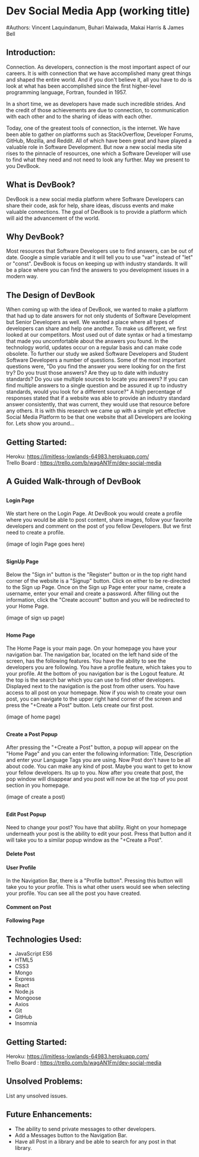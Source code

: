 # Dev Social Media App (working title)
#Authors: Vincent Laquindanum, Buhari Maiwada, Makai Harris & James Bell

## Introduction: 
Connection. As developers, connection is the most important aspect of our careers. It is with connection that we have accomplished many great things and shaped the entire world. And if you don't believe it, all you have to do is look at what has been accomplished since the first higher-level programming language, Fortran, founded in 1957.

In a short time, we as developers have made such incredible strides. And the credit of those achievements are due to connection, to communication with each other and to the sharing of ideas with each other.

Today, one of the greatest tools of connection, is the internet. We have been able to gather on platforms such as StackOverflow, Developer Forums, GitHub, Mozilla, and Reddit. All of which have been great and have played a valuable role in Software Development. But now a new social media site rises to the pinnacle of resources, one which a Software Developer will use to find what they need and not need to look any further. May we present to you DevBook.

## What is DevBook?
DevBook is a new social media platform where Software Developers can share their code, ask for help, share ideas, discuss events and make valuable connections. The goal of DevBook is to provide a platform which will aid the advancement of the world.

## Why DevBook?
Most resources that Software Developers use to find answers, can be out of date. Google a simple variable and it will tell you to use "var" instead of "let" or "const". DevBook is focus on keeping up with industry standards. It will be a place where you can find the answers to you development issues in a modern way.

## The Design of DevBook
When coming up with the idea of DevBook, we wanted to make a platform that had up to date answers for not only students of Software Development but Senior Developers as well. We wanted a place where all types of developers can share and help one another. 
To make us different, we first looked at our competitors. Most used out of date syntax or had a timestamp that made you uncomfortable about the answers you found. In the technology world, updates occur on a regular basis and can make code obsolete. 
To further our study we asked Software Developers and Student Software Developers a number of questions. Some of the most important questions were, "Do you find the answer you were looking for on the first try? Do you trust those answers? Are they up to date with industry standards? Do you use multiple sources to locate you answers? If you can find multiple answers to a single question and be assured it up to industry standards, would you look for a different source?" A high percentage of responses stated that if a website was able to provide an industry standard answer consistently, that was current, they would use that resource before any others. 
It is with this research we came up with a simple yet effective Social Media Platform to be that one website that all Developers are looking for. Lets show you around...

## Getting Started: 
Heroku: https://limitless-lowlands-64983.herokuapp.com/  <br>
Trello Board : https://trello.com/b/wagAN1Fm/dev-social-media

## A Guided Walk-through of DevBook
## <h4>Login Page</h4>
We start here on the Login Page. At DevBook you would create a profile where you would be able to post content, share images, follow your favorite developers and comment on the post of you fellow Developers. But we first need to create a profile.

(image of login Page goes here)

## <h4>SignUp Page</h4>
Below the "Sign in" button is the "Register" button or in the top right hand corner of the website is a "Signup" button. Click on either to be re-directed to the Sign up Page. Once on the Sign up Page enter your name, create a username, enter your email and create a password. After filling out the information, click the "Create account" button and you will be redirected to your Home Page.

(image of sign up page)

## <h4>Home Page</h4>
The Home Page is your main page. On your homepage you have your navigation bar. The navigation bar, located on the left hand side of the screen, has the following features. You have the ability to see the developers you are following. You have a profile feature, which takes you to your profile. At the bottom of you navigation bar is the Logout feature. At the top is the search bar which you can use to find other developers. Displayed next to the navigation is the post from other users. You have access to all post on your homepage. Now if you wish to create your own post, you can navigate to the upper right hand corner of the screen and press the "+Create a Post" button. Lets create our first post.

(image of home page)

## <h4>Create a Post Popup</h4>
After pressing the "+Create a Post" button, a popup will appear on the "Home Page" and you can enter the following information: Title, Description and enter your Language Tags you are using. Now Post don't have to be all about code. You can make any kind of post. Maybe you want to get to know your fellow developers. Its up to you. Now after you create that post, the pop window will disappear and you post will now be at the top of you post section in you homepage.

(image of create a post)

## <h4>Edit Post Popup</h4>
Need to change your post? You have that ability. Right on your homepage underneath your post is the ability to edit your post. Press that button and it will take you to a similar popup window as the "+Create a Post".

<h4>Delete Post

<h4>User Profile</h4>
In the Navigation Bar, there is a "Profile button". Pressing this button will take you to your profile. This is what other users would see when selecting your profile. You can see all the post you have created.

<h4>Comment on Post</h4>

<h4>Following Page</h4>




## Technologies Used: 
- JavaScript ES6
- HTML5
- CSS3
- Mongo
- Express
- React
- Node.js
- Mongoose
- Axios
- Git
- GitHub
- Insomnia


## Getting Started: 
Heroku: https://limitless-lowlands-64983.herokuapp.com/  <br>
Trello Board : https://trello.com/b/wagAN1Fm/dev-social-media


## Unsolved Problems: 
List any unsolved issues.

## Future Enhancements: 
- The ability to send private messages to other developers.
- Add a Messages button to the Navigation Bar.
- Have all Post in a library and be able to search for any post in that library.
